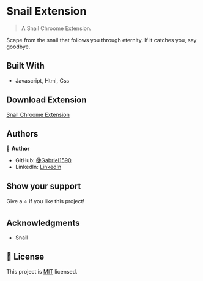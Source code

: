 # Snail Extension

> A Snail Chroome Extension.

Scape from the snail that follows you through eternity. If it catches you, say goodbye.

## Built With

- Javascript, Html, Css

## Download Extension

[Snail Chroome Extension]()

## Authors

👤 **Author**

- GitHub: [@Gabriel1590](https://github.com/Gabriel1590)
- LinkedIn: [LinkedIn](https://linkedin.com/in/linkedinhandle)

## Show your support

Give a ⭐️ if you like this project!

## Acknowledgments

- Snail

## 📝 License

This project is [MIT](./MIT.md) licensed.